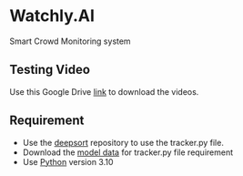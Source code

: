 # Watchly.AI

Smart Crowd Monitoring system

## Testing Video

Use this Google Drive [link](https://drive.google.com/drive/folders/1opuwkPp8YHdkjD91urc6-nYG1Yhososw?usp=drive_link) to download the videos.

## Requirement

* Use the [deepsort](https://github.com/nwojke/deep_sort) repository to use the tracker.py file.
* Download the [model data](https://drive.google.com/drive/folders/1cvy5DYaEYCS56KrnHqqgIBAewaN3yMZ_?usp=drive_link) for tracker.py file requirement
* Use [Python](https://www.python.org/downloads/) version 3.10

